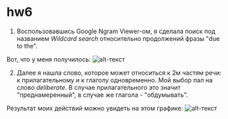 # hw6

1. Воспользовавшись Google Ngram Viewer-ом, я сделала поиск под названием *Wildcard search* относительно продолжений фразы "due to the". 

Вот, что у меня получилось:
![alt-текст](https://pp.userapi.com/c840327/v840327650/6ebaa/c9DktYYgDN4.jpg "Необязательный титул")



2. Далее я нашла слово, которое может относиться к 2м частям речи: к прилагательному и к глаголу одновременно. Мой выбор пал на слово *deliberate*. В случае прилагательного это значит "преднамеренный", в случае же глагола - "обдумывать".

Результат моих действий можно увидеть на этом графике:
![alt-текст](https://pp.userapi.com/c840327/v840327898/7122e/NfMH32P7AgY.jpg "Необязательный титул")
